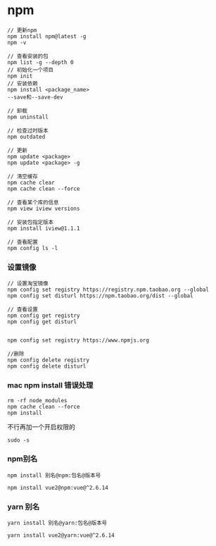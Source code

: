 # npm
    // 更新npm
    npm install npm@latest -g
    npm -v

    // 查看安装的包
    npm list -g --depth 0
    // 初始化一个项目
    npm init
    // 安装依赖
    npm install <package_name>
    --save和--save-dev

    // 卸载
    npm uninstall

    // 检查过时版本
    npm outdated

    // 更新
    npm update <package>
    npm update <package> -g

    // 清空缓存
    npm cache clear
    npm cache clean --force

    // 查看某个库的信息
    npm view iview versions

    // 安装包指定版本
    npm install iview@1.1.1

    // 查看配置
    npm config ls -l

### 设置镜像

    // 设置淘宝镜像
    npm config set registry https://registry.npm.taobao.org --global
    npm config set disturl https://npm.taobao.org/dist --global

    // 查看设置
    npm config get registry
    npm config get disturl


    npm config set registry https://www.npmjs.org

    //删除
    npm config delete registry
    npm config delete disturl

### mac npm install 错误处理

    rm -rf node_modules
    npm cache clean --force
    npm install

不行再加一个开启权限的

    sudo -s

### npm别名

    npm install 别名@npm:包名@版本号

    npm install vue2@npm:vue@^2.6.14

### yarn 别名

    yarn install 别名@yarn:包名@版本号

    yarn install vue2@yarn:vue@^2.6.14